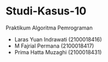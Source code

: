 # Studi-Kasus-10
Praktikum Algoritma Pemrograman
- Laras Yuan Indrawati (2100018416)
- M Fajrial Permana (2100018417)
- Prima Hatta Muzaghi (2100018431)
